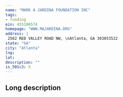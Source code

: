```yaml
---
name: "MARK A JARDINA FOUNDATION INC"
tags:
- funding
ein: 455106574
homepage: "WWW.MAJARDINA.ORG"
address: |
 2562 RED VALLEY ROAD NW, \nAtlanta, GA 303053522
state: "GA"
city: "Atlanta"
lng: 
lat: 
description: ""
is_501c3: X
---
```


## Long description


